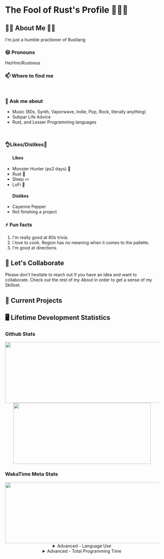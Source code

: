 <h1> The Fool of Rust's Profile 🙌🦀🙌 </h1>

<!-- ============================ -->
<!-- About Section -->
<h2>👑🧔 About Me 🦀👑</h2>
	<!--Container Div -->
	<div>
		<!-- Top Div -->
		<div>
			<!-- ========== -->
			<!-- Description-->
			<p> I'm just a humble practioner of Rustlang</p>
			<!-- ================== -->
			<!-- Attack Helicopter protocol L-O-420691337-l -->
			<h3> 😄 Pronouns </h3>
				<p>He/Him/Rustness</p>
		</div>
		<!-- Middle Div -->
		<div>
			<!-- ================== -->
			<!-- Contact Information-->
			<h3> 📫 Where to find me </h3>
				<br>
			<!-- ================== -->
			<!-- What to say to message me.-->
			<h3> 💬 Ask me about </h3>
				<ul>
					<li> Music (80s, Synth, Vaporwave, Indie, Pop, Rock, literally anything)</li>
					<li> Subpar Life Advice </li>
					<li> Rust, and Lesser Programming languages </li>
				</ul>
				<br>
		</div>
		<!-- Bottom Div -->
		<div>
			<!-- ================== -->
			<!-- Piros the 3rd likes/dislikes from .hack//gu vol 3. -->
			<h3>👌Likes/Dislikes🙅</h3>
				<ul> 
					<h4> Likes </h4>
						<li> Monster Hunter (ps2 days) 🐉</li>
						<li> Rust 🦀</li>
						<li> Sleep 💤</li>
						<li> LoFi 🧘</li>
					<h4> Dislikes </h4>
						<li> Cayenne Pepper </li>
						<li> Not finishing a project </li>
				</ul>
			<!-- ================== -->
			<!-- The Actual About me -->
			<h3> ⚡ Fun facts </h3>
				<ol>
					<li> I'm really good at 80s trivia. </li>
					<li> I love to cook. Region has no meaning when it comes to the pallette. </li>
					<li> I'm good at directions. </li>
				<ol>
		</div>
	</div>

<!-- ============================ -->
<!-- Collaborative Efforts -->
<h2> 👯 Let's Collaborate </h2>
  <div>
    <p> Please don't hesitate to reach out if you have an idea and want to collaborate. Check out the rest of my About in order to get a sense of my Skillset. </p>  
  </div>

<!-- ============================ -->
<!-- What I’m currently working on -->
<h2>🔭 Current Projects </h2>

<!-- ============================ -->
<!-- Dev Stats -->
<h2> 🖥️ Lifetime Development Statistics </h2>
	<!-- ============================ -->
	<h3>Github Stats</h3>
	<div display="flex" align="center">
		<a href="https://github-readme-stats-nine-xi.vercel.app/api?username=JonTDean&count_private=true&show_icons=true&theme=vision-friendly-dark">
		  <img align="center" width="550" height="200" margin="0" padding="0" src="https://github-readme-stats-nine-xi.vercel.app/api?username=JonTDean&count_private=true&show_icons=true&theme=maroongold" />
		</a>
		<a href="https://github-readme-stats-nine-xi.vercel.app/api/top-langs/?username=JonTDean&layout=compact&theme=vision-friendly-dark">
		  <img align="center" width="450" height="200" margin="0" padding="0" src="https://github-readme-stats-nine-xi.vercel.app/api/top-langs/?username=JonTDean&layout=compact&theme=maroongold" />
		</a>
	</div>
	<!-- ============================ -->
	<h3> WakaTime Meta Stats </h3>
	<div display="flex" align="center">
		<div display="flex" align="center">
			<a href="https://github-readme-stats-nine-xi.vercel.app/api?username=JonTDean&count_private=true&show_icons=true&theme=vision-friendly-dark">
			  	<img align="center" width="700" height="200" margin="0" padding="0" src="https://github-readme-stats-nine-xi.vercel.app/api/wakatime?username=JonTDean&theme=maroongold" />
			</a>
		</div>
		<details>
			<summary>
				Advanced - Language Use
			</summary>
			<div align="center">
				<a href="https://wakatime.com"><img src="https://wakatime.com/share/@JonTDean/06af77bd-e25a-4e74-97c8-f8e6e8690e22.png" /></a>
			</div>
		</details>
		<details>
			<summary>
				Advanced - Total Programming Time
			</summary>
			<div align="center">
				<a href="https://wakatime.com"><img src="https://wakatime.com/share/@JonTDean/14f1dc61-556d-4df0-9488-e6fa519fde70.png" /></a>
			</div>
		</details>
	</div>
<!-- ============================ -->
<!-- ============================ -->
<!-- ============================ -->

<!-- META DATA
COLOR SCHEME:
	maroongold: {
		title_color: "F7EF8A",
		icon_color: "F7EF8A",
		text_color: "E0AA3E",
		bg_color: "260000",
	},
-->

<!--
	- 🌱 I’m currently learning ...
	- 🤔 I’m looking for help with ...
-->
